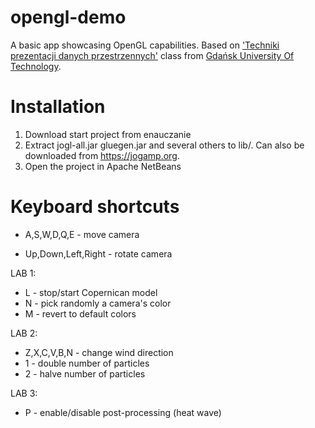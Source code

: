 # opengl-demo
A basic app showcasing OpenGL capabilities. Based on ['Techniki prezentacji danych przestrzennych'](https://enauczanie.pg.edu.pl/moodle/course/view.php?id=1327) class from [Gdańsk University Of Technology](https://eti.pg.edu.pl).

# Installation

1. Download start project from enauczanie
2. Extract jogl-all.jar gluegen.jar and several others to lib/. Can also be downloaded from https://jogamp.org.
3. Open the project in Apache NetBeans

# Keyboard shortcuts

* A,S,W,D,Q,E - move camera

* Up,Down,Left,Right - rotate camera 

LAB 1:

* L - stop/start Copernican model
* N - pick randomly a camera's color
* M - revert to default colors

LAB 2:

* Z,X,C,V,B,N - change wind direction
* 1 - double number of particles
* 2 - halve number of particles

LAB 3:

* P - enable/disable post-processing (heat wave)
